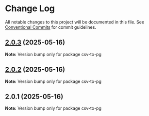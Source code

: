 # Change Log

All notable changes to this project will be documented in this file.
See [Conventional Commits](https://conventionalcommits.org) for commit guidelines.

## [2.0.3](https://github.com/launchql/launchql/compare/csv-to-pg@2.0.2...csv-to-pg@2.0.3) (2025-05-16)

**Note:** Version bump only for package csv-to-pg





## [2.0.2](https://github.com/launchql/launchql/compare/csv-to-pg@2.0.1...csv-to-pg@2.0.2) (2025-05-16)

**Note:** Version bump only for package csv-to-pg





## 2.0.1 (2025-05-16)

**Note:** Version bump only for package csv-to-pg

